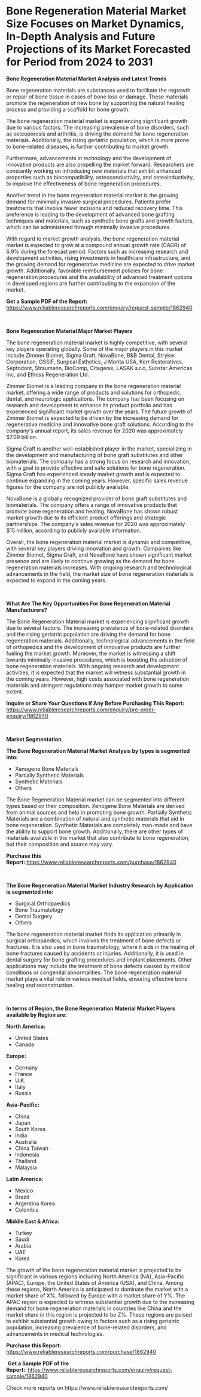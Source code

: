 <p><h1>Bone Regeneration Material Market Size Focuses on Market Dynamics, In-Depth Analysis and Future Projections of its Market Forecasted for Period from 2024 to 2031</h1></p><p><strong>Bone Regeneration Material Market Analysis and Latest Trends</strong></p>
<p><p>Bone regeneration materials are substances used to facilitate the regrowth or repair of bone tissue in cases of bone loss or damage. These materials promote the regeneration of new bone by supporting the natural healing process and providing a scaffold for bone growth.</p><p>The bone regeneration material market is experiencing significant growth due to various factors. The increasing prevalence of bone disorders, such as osteoporosis and arthritis, is driving the demand for bone regeneration materials. Additionally, the rising geriatric population, which is more prone to bone-related diseases, is further contributing to market growth.</p><p>Furthermore, advancements in technology and the development of innovative products are also propelling the market forward. Researchers are constantly working on introducing new materials that exhibit enhanced properties such as biocompatibility, osteoconductivity, and osteoinductivity, to improve the effectiveness of bone regeneration procedures.</p><p>Another trend in the bone regeneration material market is the growing demand for minimally invasive surgical procedures. Patients prefer treatments that involve fewer incisions and reduced recovery time. This preference is leading to the development of advanced bone grafting techniques and materials, such as synthetic bone grafts and growth factors, which can be administered through minimally invasive procedures.</p><p>With regard to market growth analysis, the bone regeneration material market is expected to grow at a compound annual growth rate (CAGR) of 6.9% during the forecast period. Factors such as increasing research and development activities, rising investments in healthcare infrastructure, and the growing demand for regenerative medicine are expected to drive market growth. Additionally, favorable reimbursement policies for bone regeneration procedures and the availability of advanced treatment options in developed regions are further contributing to the expansion of the market.</p></p>
<p><strong>Get a Sample PDF of the Report:&nbsp;</strong> <a href="https://www.reliableresearchreports.com/enquiry/request-sample/1862940">https://www.reliableresearchreports.com/enquiry/request-sample/1862940</a></p>
<p>&nbsp;</p>
<p><strong>Bone Regeneration Material Major Market Players</strong></p>
<p><p>The bone regeneration material market is highly competitive, with several key players operating globally. Some of the major players in this market include Zimmer Biomet, Sigma Graft, NovaBone, B&B Dental, Stryker Corporation, OSSIF, Surgical Esthetics, J Morita USA, Kerr Restoratives, Septodont, Straumann, BioComp, Citagenix, LASAK s.r.o, Sunstar Americas Inc, and Ethoss Regeneration Ltd.</p><p>Zimmer Biomet is a leading company in the bone regeneration material market, offering a wide range of products and solutions for orthopedic, dental, and neurologic applications. The company has been focusing on research and development to enhance its product portfolio and has experienced significant market growth over the years. The future growth of Zimmer Biomet is expected to be driven by the increasing demand for regenerative medicine and innovative bone graft solutions. According to the company's annual report, its sales revenue for 2020 was approximately $7.09 billion.</p><p>Sigma Graft is another well-established player in the market, specializing in the development and manufacturing of bone graft substitutes and other biomaterials. The company has a strong focus on research and innovation, with a goal to provide effective and safe solutions for bone regeneration. Sigma Graft has experienced steady market growth and is expected to continue expanding in the coming years. However, specific sales revenue figures for the company are not publicly available.</p><p>NovaBone is a globally recognized provider of bone graft substitutes and biomaterials. The company offers a range of innovative products that promote bone regeneration and healing. NovaBone has shown robust market growth due to its efficient product offerings and strategic partnerships. The company's sales revenue for 2020 was approximately $15 million, according to publicly available information.</p><p>Overall, the bone regeneration material market is dynamic and competitive, with several key players driving innovation and growth. Companies like Zimmer Biomet, Sigma Graft, and NovaBone have shown significant market presence and are likely to continue growing as the demand for bone regeneration materials increases. With ongoing research and technological advancements in the field, the market size of bone regeneration materials is expected to expand in the coming years.</p></p>
<p>&nbsp;</p>
<p><strong>What Are The Key Opportunities For Bone Regeneration Material Manufacturers?</strong></p>
<p><p>The Bone Regeneration Material market is experiencing significant growth due to several factors. The increasing prevalence of bone-related disorders and the rising geriatric population are driving the demand for bone regeneration materials. Additionally, technological advancements in the field of orthopedics and the development of innovative products are further fueling the market growth. Moreover, the market is witnessing a shift towards minimally invasive procedures, which is boosting the adoption of bone regeneration materials. With ongoing research and development activities, it is expected that the market will witness substantial growth in the coming years. However, high costs associated with bone regeneration materials and stringent regulations may hamper market growth to some extent.</p></p>
<p><strong>Inquire or Share Your Questions If Any Before Purchasing This Report:</strong> <a href="https://www.reliableresearchreports.com/enquiry/pre-order-enquiry/1862940">https://www.reliableresearchreports.com/enquiry/pre-order-enquiry/1862940</a></p>
<p>&nbsp;</p>
<p><strong>Market Segmentation</strong></p>
<p><strong>The Bone Regeneration Material Market Analysis by types is segmented into:</strong></p>
<p><ul><li>Xenogene Bone Materials</li><li>Partially Synthetic Materials</li><li>Synthetic Materials</li><li>Others</li></ul></p>
<p><p>The Bone Regeneration Material market can be segmented into different types based on their composition. Xenogene Bone Materials are derived from animal sources and help in promoting bone growth. Partially Synthetic Materials are a combination of natural and synthetic materials that aid in bone regeneration. Synthetic Materials are completely man-made and have the ability to support bone growth. Additionally, there are other types of materials available in the market that also contribute to bone regeneration, but their composition and source may vary.</p></p>
<p><strong>Purchase this Report:&nbsp;</strong><a href="https://www.reliableresearchreports.com/purchase/1862940">https://www.reliableresearchreports.com/purchase/1862940</a></p>
<p>&nbsp;</p>
<p><strong>The Bone Regeneration Material Market Industry Research by Application is segmented into:</strong></p>
<p><ul><li>Surgical Orthopaedics</li><li>Bone Traumatology</li><li>Dental Surgery</li><li>Others</li></ul></p>
<p><p>The bone regeneration material market finds its application primarily in surgical orthopaedics, which involves the treatment of bone defects or fractures. It is also used in bone traumatology, where it aids in the healing of bone fractures caused by accidents or injuries. Additionally, it is used in dental surgery for bone grafting procedures and implant placements. Other applications may include the treatment of bone defects caused by medical conditions or congenital abnormalities. The bone regeneration material market plays a vital role in various medical fields, ensuring effective bone healing and reconstruction.</p></p>
<p>&nbsp;</p>
<p><strong>In terms of Region, the Bone Regeneration Material Market Players available by Region are:</strong></p>
<p>
    <p> <strong> North America: </strong>
        <ul>
            <li>United States</li>
            <li>Canada</li>
        </ul>
        </p> 
    <p> <strong> Europe: </strong>
        <ul>
            <li>Germany</li>
            <li>France</li>
            <li>U.K.</li>
            <li>Italy</li>
            <li>Russia</li>
        </ul>
        </p> 
    <p> <strong> Asia-Pacific: </strong>
        <ul>
            <li>China</li>
            <li>Japan</li>
            <li>South Korea</li>
            <li>India</li>
            <li>Australia</li>
            <li>China Taiwan</li>
            <li>Indonesia</li>
            <li>Thailand</li>
            <li>Malaysia</li>
        </ul>
        </p> 
    <p> <strong> Latin America: </strong>
        <ul>
            <li>Mexico</li>
            <li>Brazil</li>
            <li>Argentina Korea</li>
            <li>Colombia</li>
        </ul>
        </p> 
    <p> <strong> Middle East & Africa: </strong>
        <ul>
            <li>Turkey</li>
            <li>Saudi</li>
            <li>Arabia</li>
            <li>UAE</li>
            <li>Korea</li>
        </ul>
    </p>
    </p>
<p><p>The growth of the bone regeneration material market is projected to be significant in various regions including North America (NA), Asia-Pacific (APAC), Europe, the United States of America (USA), and China. Among these regions, North America is anticipated to dominate the market with a market share of X%, followed by Europe with a market share of Y%. The APAC region is expected to witness substantial growth due to the increasing demand for bone regeneration materials in countries like China and the market share in this region is projected to be Z%. These regions are poised to exhibit substantial growth owing to factors such as a rising geriatric population, increasing prevalence of bone-related disorders, and advancements in medical technologies.</p></p>
<p><strong>Purchase this Report: </strong><a href="https://www.reliableresearchreports.com/purchase/1862940">https://www.reliableresearchreports.com/purchase/1862940</a></p>
<p>&nbsp;<strong>Get a Sample PDF of the Report:&nbsp;&nbsp;</strong><a href="https://www.reliableresearchreports.com/enquiry/request-sample/1862940">https://www.reliableresearchreports.com/enquiry/request-sample/1862940</a></p>
<p><strong></strong></p>
<p>Check more reports on https://www.reliableresearchreports.com/</p>
